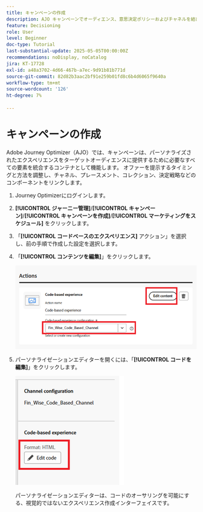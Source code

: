 ```yaml
---
title: キャンペーンの作成
description: AJO キャンペーンでオーディエンス、意思決定ポリシーおよびチャネルを結び付け、顧客のタッチポイントをまたいで適切なタイミングでパーソナライズされたオファーを提供する方法を説明します。
feature: Decisioning
role: User
level: Beginner
doc-type: Tutorial
last-substantial-update: 2025-05-05T00:00:00Z
recommendations: noDisplay, noCatalog
jira: KT-17728
exl-id: a48a3702-4d66-467b-a7ec-9d91b81b771d
source-git-commit: 82d82b3aac2bf91e259b01fd8c6b4d6065f9640a
workflow-type: tm+mt
source-wordcount: '126'
ht-degree: 7%

---
```


# キャンペーンの作成

Adobe Journey Optimizer（AJO）では、キャンペーンは、パーソナライズされたエクスペリエンスをターゲットオーディエンスに提供するために必要なすべての要素を統合するコンテナとして機能します。 オファーを提示するタイミングと方法を調整し、チャネル、プレースメント、コレクション、決定戦略などのコンポーネントをリンクします。

1. Journey Optimizerにログインします。
1. **[!UICONTROL ジャーニー管理]**/**[!UICONTROL キャンペーン]**/**[!UICONTROL キャンペーンを作成]**/**[!UICONTROL マーケティングをスケジュール]** をクリックします。
1. 「**[!UICONTROL コードベースのエクスペリエンス]** アクション」を選択し、前の手順で作成した設定を選択します。
1. 「**[!UICONTROL コンテンツを編集]**」をクリックします。

   ![create-campaign](assets/create-campaign.png)

1. パーソナライゼーションエディターを開くには、「**[!UICONTROL コードを編集]**」をクリックします。

   ![edit-cbe_html](assets/edit_code_based_exp_html.png)

   パーソナライゼーションエディターは、コードのオーサリングを可能にする、視覚的ではないエクスペリエンス作成インターフェイスです。
